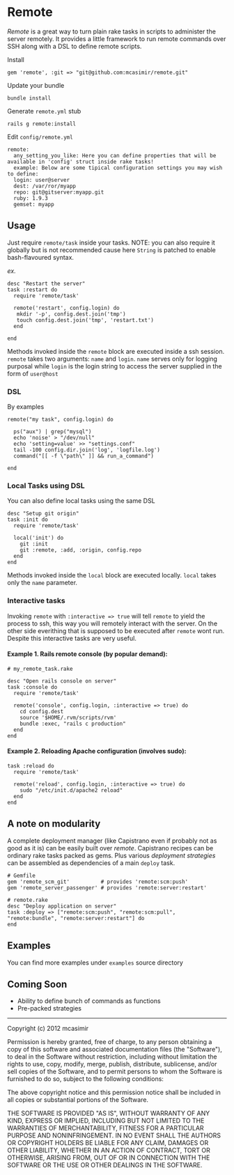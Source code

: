 # Remote

*Remote* is a great way to turn plain rake tasks in scripts to administer the server remotely. It provides a little framework to run remote commands over SSH along with a DSL to define remote scripts.

Install

    gem 'remote', :git => "git@github.com:mcasimir/remote.git"
    
Update your bundle
  
    bundle install

Generate `remote.yml` stub

    rails g remote:install

Edit `config/remote.yml`

    remote:
      any_setting_you_like: Here you can define properties that will be available in 'config' struct inside rake tasks!
      example: Below are some tipical configuration settings you may wish to define:
      login: user@server
      dest: /var/ror/myapp
      repo: git@gitserver:myapp.git
      ruby: 1.9.3
      gemset: myapp
      

## Usage

Just require `remote/task` inside your tasks. NOTE: you can also require it globally but is not recommended cause here `String` is patched to enable bash-flavoured syntax.

_ex._

    desc "Restart the server"
    task :restart do
      require 'remote/task'
    
      remote('restart', config.login) do
       mkdir '-p', config.dest.join('tmp')
       touch config.dest.join('tmp', 'restart.txt') 
      end
    
    end
 
Methods invoked inside the `remote` block are executed inside a ssh session. `remote` takes two arguments: `name` and `login`. `name` serves only for logging purposal while `login` is the login string to access the server supplied in the form of `user@host`

### DSL

By examples
  
    remote("my task", config.login) do 

      ps("aux") | grep("mysql") 
      echo 'noise' > "/dev/null"
      echo 'setting=value' >> "settings.conf"
      tail -100 config.dir.join('log', 'logfile.log')
      command("[[ -f \"path\" ]] && run_a_command")

    end

### Local Tasks using DSL

You can also define local tasks using the same DSL

    desc "Setup git origin"
    task :init do
      require 'remote/task'
    
      local('init') do
        git :init
        git :remote, :add, :origin, config.repo
      end  
    end

Methods invoked inside the `local` block are executed locally. `local` takes only the `name` parameter.


### Interactive tasks

Invoking `remote` with `:interactive => true` will tell `remote` to yield the process to ssh, this way you will remotely interact with the server. On the other side everithing that is supposed to be executed after `remote` wont run. Despite this interactive tasks are very useful.

#### Example 1. Rails remote console (by popular demand):
  
    # my_remote_task.rake

    desc "Open rails console on server"
    task :console do
      require 'remote/task'

      remote('console', config.login, :interactive => true) do
        cd config.dest
        source '$HOME/.rvm/scripts/rvm'
        bundle :exec, "rails c production"
      end
    end
    
####  Example 2. Reloading Apache configuration (involves sudo):
    
    task :reload do
      require 'remote/task'

      remote('reload', config.login, :interactive => true) do
        sudo "/etc/init.d/apache2 reload"
      end
    end

    

## A note on modularity

A complete deployment manager (like Capistrano even if probably not as good as it is) can be easily built over *remote*. Capistrano recipes can be ordinary rake tasks packed as gems. Plus various _deployment strategies_ can be assembled as dependencies of a main `deploy` task.

    # Gemfile
    gem 'remote_scm_git'          # provides 'remote:scm:push'
    gem 'remote_server_passenger' # provides 'remote:server:restart'

    # remote.rake
    desc "Deploy application on server"
    task :deploy => ["remote:scm:push", "remote:scm:pull", "remote:bundle", "remote:server:restart"] do
    end


## Examples

You can find more examples under `examples` source directory


## Coming Soon

* Ability to define bunch of commands as functions
* Pre-packed strategies     

-----------------------------------------

Copyright (c) 2012 mcasimir

Permission is hereby granted, free of charge, to any person obtaining
a copy of this software and associated documentation files (the
"Software"), to deal in the Software without restriction, including
without limitation the rights to use, copy, modify, merge, publish,
distribute, sublicense, and/or sell copies of the Software, and to
permit persons to whom the Software is furnished to do so, subject to
the following conditions:

The above copyright notice and this permission notice shall be
included in all copies or substantial portions of the Software.

THE SOFTWARE IS PROVIDED "AS IS", WITHOUT WARRANTY OF ANY KIND,
EXPRESS OR IMPLIED, INCLUDING BUT NOT LIMITED TO THE WARRANTIES OF
MERCHANTABILITY, FITNESS FOR A PARTICULAR PURPOSE AND
NONINFRINGEMENT. IN NO EVENT SHALL THE AUTHORS OR COPYRIGHT HOLDERS BE
LIABLE FOR ANY CLAIM, DAMAGES OR OTHER LIABILITY, WHETHER IN AN ACTION
OF CONTRACT, TORT OR OTHERWISE, ARISING FROM, OUT OF OR IN CONNECTION
WITH THE SOFTWARE OR THE USE OR OTHER DEALINGS IN THE SOFTWARE.


